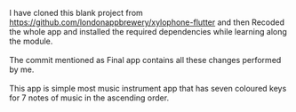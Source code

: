 I have cloned this blank project from https://github.com/londonappbrewery/xylophone-flutter and then Recoded the whole app and installed the required dependencies while learning along the module.
<br>
<br>
The commit mentioned as Final app contains all these changes performed by me.
<br>
 <br>
This app is simple most music instrument app that has seven coloured keys for 7 notes of music in the ascending order.

